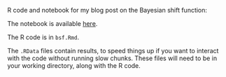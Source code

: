 R code and notebook for my blog post on the Bayesian shift function:
<XXX>

The notebook is available [here](docs/bsf.md).

The R code is in `bsf.Rmd`.

The `.RData` files contain results, to speed things up if you want to interact with the code without running slow chunks. These files will need to be in your working directory, along with the R code.

